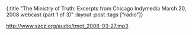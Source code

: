 {:title "The Ministry of Truth: Excerpts from Chicago Indymedia March 20, 2008 webcast (part 1 of 3)"
:layout :post
:tags  ["radio"]}

<http://www.szcz.org/audio/tmot_2008-03-27.mp3>

